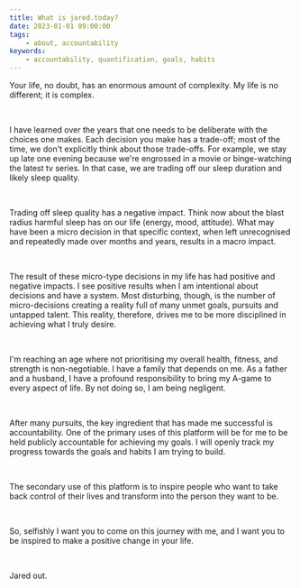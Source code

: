 ```yaml
---
title: What is jared.today?
date: 2023-01-01 09:00:00
tags:
    - about, accountability
keywords:
    - accountability, quantification, goals, habits
---
```


Your life, no doubt, has an enormous amount of complexity. My life is no different; it is complex.

&nbsp;
&nbsp;

I have learned over the years that one needs to be deliberate with the choices one makes. Each decision you make has a trade-off; most of the time, we don't explicitly think about those trade-offs. For example, we stay up late one evening because we're engrossed in a movie or binge-watching the latest tv series. In that case, we are trading off our sleep duration and likely sleep quality.


&nbsp;
&nbsp;

Trading off sleep quality has a negative impact. Think now about the blast radius harmful sleep has on our life (energy, mood, attitude). What may have been a micro decision in that specific context, when left unrecognised and repeatedly made over months and years, results in a macro impact.

&nbsp;
&nbsp;

The result of these micro-type decisions in my life has had positive and negative impacts. I see positive results when I am intentional about decisions and have a system. Most disturbing, though, is the number of micro-decisions creating a reality full of many unmet goals, pursuits and untapped talent. This reality, therefore, drives me to be more disciplined in achieving what I truly desire.

&nbsp;
&nbsp;

I'm reaching an age where not prioritising my overall health, fitness, and strength is non-negotiable. I have a family that depends on me. As a father and a husband, I have a profound responsibility to bring my A-game to every aspect of life. By not doing so, I am being negligent.

&nbsp;
&nbsp;

After many pursuits, the key ingredient that has made me successful is accountability. One of the primary uses of this platform will be for me to be held publicly accountable for achieving my goals. I will openly track my progress towards the goals and habits I am trying to build.

&nbsp;
&nbsp;

The secondary use of this platform is to inspire people who want to take back control of their lives and transform into the person they want to be. 

&nbsp;
&nbsp;

So, selfishly I want you to come on this journey with me, and I want you to be inspired to make a positive change in your life.

&nbsp;
&nbsp;

Jared out.